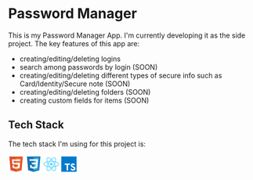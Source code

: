 # Password Manager

This is my Password Manager App. I'm currently developing it as the side project. The key features of this app are:
 - creating/editing/deleting logins
 - search among passwords by login (SOON)
 - creating/editing/deleting different types of secure info such as Card/Identity/Secure note (SOON)
 - creating/editing/deleting folders (SOON)
 - creating custom fields for items (SOON)

 ## Tech Stack
 The tech stack I'm using for this project is:
  <br>
  <br>
  <img src="https://github.com/devicons/devicon/blob/master/icons/html5/html5-original.svg" alt="HTML" width="32" height="32">
  <img src="https://github.com/devicons/devicon/blob/master/icons/css3/css3-original.svg" alt="CSS" width="32" height="32">
  <img src="https://github.com/devicons/devicon/blob/master/icons/react/react-original.svg" alt="React" width="32" height="32">
  <img src="https://github.com/devicons/devicon/blob/master/icons/typescript/typescript-original.svg" alt="TypeScript" width="32" height="32">
